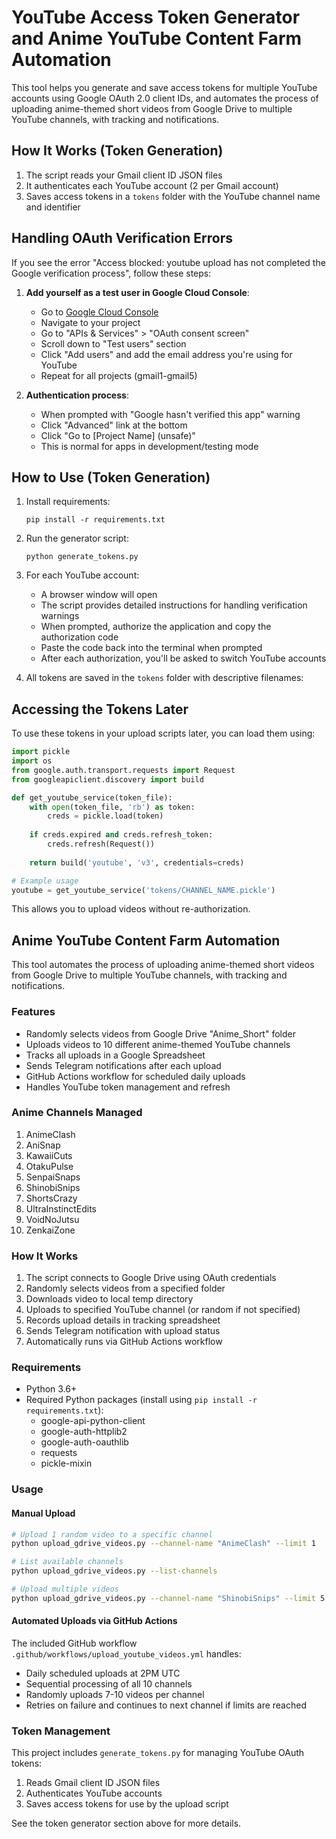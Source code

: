 # YouTube Access Token Generator and Anime YouTube Content Farm Automation

This tool helps you generate and save access tokens for multiple YouTube accounts using Google OAuth 2.0 client IDs, and automates the process of uploading anime-themed short videos from Google Drive to multiple YouTube channels, with tracking and notifications.

## How It Works (Token Generation)

1. The script reads your Gmail client ID JSON files
2. It authenticates each YouTube account (2 per Gmail account)
3. Saves access tokens in a `tokens` folder with the YouTube channel name and identifier

## Handling OAuth Verification Errors

If you see the error "Access blocked: youtube upload has not completed the Google verification process", follow these steps:

1. **Add yourself as a test user in Google Cloud Console**:
   - Go to [Google Cloud Console](https://console.cloud.google.com/)
   - Navigate to your project
   - Go to "APIs & Services" > "OAuth consent screen"
   - Scroll down to "Test users" section
   - Click "Add users" and add the email address you're using for YouTube
   - Repeat for all projects (gmail1-gmail5)

2. **Authentication process**:
   - When prompted with "Google hasn't verified this app" warning
   - Click "Advanced" link at the bottom
   - Click "Go to [Project Name] (unsafe)"
   - This is normal for apps in development/testing mode

## How to Use (Token Generation)

1. Install requirements:
   ```
   pip install -r requirements.txt
   ```

2. Run the generator script:
   ```
   python generate_tokens.py
   ```

3. For each YouTube account:
   - A browser window will open
   - The script provides detailed instructions for handling verification warnings
   - When prompted, authorize the application and copy the authorization code
   - Paste the code back into the terminal when prompted
   - After each authorization, you'll be asked to switch YouTube accounts

4. All tokens are saved in the `tokens` folder with descriptive filenames:

## Accessing the Tokens Later

To use these tokens in your upload scripts later, you can load them using:

```python
import pickle
import os
from google.auth.transport.requests import Request
from googleapiclient.discovery import build

def get_youtube_service(token_file):
    with open(token_file, 'rb') as token:
        creds = pickle.load(token)
        
    if creds.expired and creds.refresh_token:
        creds.refresh(Request())
        
    return build('youtube', 'v3', credentials=creds)

# Example usage
youtube = get_youtube_service('tokens/CHANNEL_NAME.pickle')
```

This allows you to upload videos without re-authorization.

## Anime YouTube Content Farm Automation

This tool automates the process of uploading anime-themed short videos from Google Drive to multiple YouTube channels, with tracking and notifications.

### Features

- Randomly selects videos from Google Drive "Anime_Short" folder
- Uploads videos to 10 different anime-themed YouTube channels
- Tracks all uploads in a Google Spreadsheet
- Sends Telegram notifications after each upload
- GitHub Actions workflow for scheduled daily uploads
- Handles YouTube token management and refresh

### Anime Channels Managed

1. AnimeClash
2. AniSnap
3. KawaiiCuts
4. OtakuPulse
5. SenpaiSnaps
6. ShinobiSnips
7. ShortsCrazy
8. UltraInstinctEdits
9. VoidNoJutsu
10. ZenkaiZone

### How It Works

1. The script connects to Google Drive using OAuth credentials
2. Randomly selects videos from a specified folder
3. Downloads video to local temp directory
4. Uploads to specified YouTube channel (or random if not specified)
5. Records upload details in tracking spreadsheet
6. Sends Telegram notification with upload status
7. Automatically runs via GitHub Actions workflow

### Requirements

- Python 3.6+
- Required Python packages (install using `pip install -r requirements.txt`):
  - google-api-python-client
  - google-auth-httplib2
  - google-auth-oauthlib
  - requests
  - pickle-mixin

### Usage

#### Manual Upload

```bash
# Upload 1 random video to a specific channel
python upload_gdrive_videos.py --channel-name "AnimeClash" --limit 1

# List available channels
python upload_gdrive_videos.py --list-channels

# Upload multiple videos
python upload_gdrive_videos.py --channel-name "ShinobiSnips" --limit 5
```

#### Automated Uploads via GitHub Actions

The included GitHub workflow `.github/workflows/upload_youtube_videos.yml` handles:
- Daily scheduled uploads at 2PM UTC
- Sequential processing of all 10 channels
- Randomly uploads 7-10 videos per channel
- Retries on failure and continues to next channel if limits are reached

### Token Management

This project includes `generate_tokens.py` for managing YouTube OAuth tokens:

1. Reads Gmail client ID JSON files
2. Authenticates YouTube accounts
3. Saves access tokens for use by the upload script

See the token generator section above for more details.
